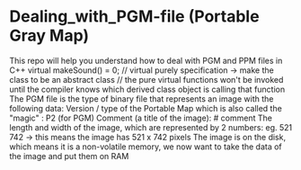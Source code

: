 # Dealing_with_PGM-file (Portable Gray Map)
This repo will help you understand how to deal with PGM and PPM files in C++
virtual makeSound() = 0; // virtual purely specification -> make the class to be an abstract class
// the pure virtual functions won't be invoked until the compiler knows which derived class object is calling that function 
The PGM file is the type of binary file that represents an image with the following data:
Version / type of the Portable Map which is also called the "magic" : P2 (for PGM)
Comment (a title of the image): # comment
The length and width of the image, which are represented by 2 numbers: eg. 521 742
-> this means the image has 521 x 742 pixels
The image is on the disk, which means it is a non-volatile memory, we now want to take the data of the image and put them on RAM 

